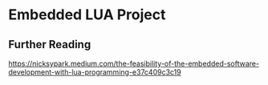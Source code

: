 # Embedded LUA Project

## Further Reading

https://nicksypark.medium.com/the-feasibility-of-the-embedded-software-development-with-lua-programming-e37c409c3c19
